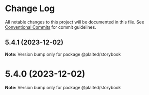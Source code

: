 # Change Log

All notable changes to this project will be documented in this file.
See [Conventional Commits](https://conventionalcommits.org) for commit guidelines.

## 5.4.1 (2023-12-02)

**Note:** Version bump only for package @plaited/storybook





# 5.4.0 (2023-12-02)

**Note:** Version bump only for package @plaited/storybook
